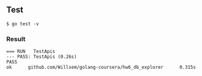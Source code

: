 ## Test

```
$ go test -v
```

### Result

```
=== RUN   TestApis
--- PASS: TestApis (0.26s)
PASS
ok      github.com/Willsem/golang-coursera/hw6_db_explorer      0.315s
```